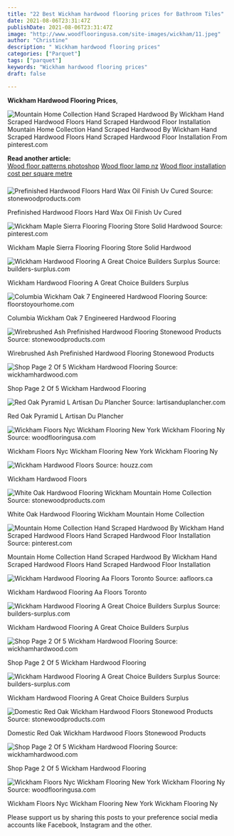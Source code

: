 ```yaml
---
title: "22 Best Wickham hardwood flooring prices for Bathroom Tiles"
date: 2021-08-06T23:31:47Z
publishDate: 2021-08-06T23:31:47Z
image: "http://www.woodflooringusa.com/site-images/wickham/11.jpeg"
author: "Christine"
description: " Wickham hardwood flooring prices"
categories: ["Parquet"]
tags: ["parquet"]
keywords: "Wickham hardwood flooring prices"
draft: false

---
```

<!-- Head tag Code -->
**Wickham Hardwood Flooring Prices**, 

![Mountain Home Collection Hand Scraped Hardwood By Wickham Hand Scraped Hardwood Floors Hand Scraped Hardwood Floor Installation](https://i.pinimg.com/736x/cf/1f/cd/cf1fcd6cc7b509b8a4805d6f08d4cb0c--mountain-homes-home-collections.jpg "Mountain Home Collection Hand Scraped Hardwood By Wickham Hand Scraped Hardwood Floors Hand Scraped Hardwood Floor Installation")
Mountain Home Collection Hand Scraped Hardwood By Wickham Hand Scraped Hardwood Floors Hand Scraped Hardwood Floor Installation From pinterest.com

**Read another article:**  
[Wood floor patterns photoshop](/wood-floor-patterns-photoshop/)
[Wood floor lamp nz](/wood-floor-lamp-nz/)
[Wood floor installation cost per square metre](/wood-floor-installation-cost-per-square-metre/)




### 

 


![Prefinished Hardwood Floors Hard Wax Oil Finish Uv Cured](https://www.stonewoodproducts.com/wp-content/uploads/2017/01/prefinished-wirebrushed-red-oak-natural-wickham-collection-247x300.jpg?x44320 "Prefinished Hardwood Floors Hard Wax Oil Finish Uv Cured")
Source: stonewoodproducts.com

Prefinished Hardwood Floors Hard Wax Oil Finish Uv Cured  

![Wickham Maple Sierra Flooring Flooring Store Solid Hardwood](https://i.pinimg.com/736x/62/a9/aa/62a9aa1ad39504c1519470ba8fc13c1b--sierra-flooring.jpg "Wickham Maple Sierra Flooring Flooring Store Solid Hardwood")
Source: pinterest.com

Wickham Maple Sierra Flooring Flooring Store Solid Hardwood  

![Wickham Hardwood Flooring A Great Choice Builders Surplus](https://builders-surplus.com/wp-content/uploads/2016/09/hardwood-floor-blog-2-568x1024.jpg "Wickham Hardwood Flooring A Great Choice Builders Surplus")
Source: builders-surplus.com

Wickham Hardwood Flooring A Great Choice Builders Surplus  

![Columbia Wickham Oak 7 Engineered Hardwood Flooring](https://www.floorstoyourhome.com/media/catalog/product/cache/1/image/5e06319eda06f020e43594a9c230972d/w/i/wickham1_1.jpg "Columbia Wickham Oak 7 Engineered Hardwood Flooring")
Source: floorstoyourhome.com

Columbia Wickham Oak 7 Engineered Hardwood Flooring  

![Wirebrushed Ash Prefinished Hardwood Flooring Stonewood Products](https://www.stonewoodproducts.com/wp-content/uploads/2017/01/prefinished-wirebrushed-ash-moka-wickham-wood-floors.jpg "Wirebrushed Ash Prefinished Hardwood Flooring Stonewood Products")
Source: stonewoodproducts.com

Wirebrushed Ash Prefinished Hardwood Flooring Stonewood Products  

![Shop Page 2 Of 5 Wickham Hardwood Flooring](https://wickhamhardwood.com/wp-content/uploads/bfi_thumb/domestic_merisier_birch_pyramide-nqutfmdf09dqjzic7kt5by7ix5qm2rr8abje51yugo.jpg "Shop Page 2 Of 5 Wickham Hardwood Flooring")
Source: wickhamhardwood.com

Shop Page 2 Of 5 Wickham Hardwood Flooring  

![Red Oak Pyramid L Artisan Du Plancher](https://www.lartisanduplancher.com/wp-content/uploads/2019/07/wild_west_chene_rouge_red_oak_pyramid.jpg "Red Oak Pyramid L Artisan Du Plancher")
Source: lartisanduplancher.com

Red Oak Pyramid L Artisan Du Plancher  

![Wickham Floors Nyc Wickham Flooring New York Wickham Flooring Ny](http://www.woodflooringusa.com/site-images/wickham/12.jpeg "Wickham Floors Nyc Wickham Flooring New York Wickham Flooring Ny")
Source: woodflooringusa.com

Wickham Floors Nyc Wickham Flooring New York Wickham Flooring Ny  

![Wickham Hardwood Floors](https://st.hzcdn.com/fimgs/60d2e2870757bf17_8355-w240-h180-b0-p0--.jpg "Wickham Hardwood Floors")
Source: houzz.com

Wickham Hardwood Floors  

![White Oak Hardwood Flooring Wickham Mountain Home Collection](https://www.stonewoodproducts.com/wp-content/uploads/2018/04/hardwood-prefinished-white-oak-flooring-adirondak.jpg "White Oak Hardwood Flooring Wickham Mountain Home Collection")
Source: stonewoodproducts.com

White Oak Hardwood Flooring Wickham Mountain Home Collection  

![Mountain Home Collection Hand Scraped Hardwood By Wickham Hand Scraped Hardwood Floors Hand Scraped Hardwood Floor Installation](https://i.pinimg.com/736x/cf/1f/cd/cf1fcd6cc7b509b8a4805d6f08d4cb0c--mountain-homes-home-collections.jpg "Mountain Home Collection Hand Scraped Hardwood By Wickham Hand Scraped Hardwood Floors Hand Scraped Hardwood Floor Installation")
Source: pinterest.com

Mountain Home Collection Hand Scraped Hardwood By Wickham Hand Scraped Hardwood Floors Hand Scraped Hardwood Floor Installation  

![Wickham Hardwood Flooring Aa Floors Toronto](https://www.aafloors.ca/wp-content/uploads/2020/03/domestic_frene_ash_antique-3-250x200.jpg "Wickham Hardwood Flooring Aa Floors Toronto")
Source: aafloors.ca

Wickham Hardwood Flooring Aa Floors Toronto  

![Wickham Hardwood Flooring A Great Choice Builders Surplus](https://builders-surplus.com/wp-content/uploads/2016/09/Blog-Max-Wickham-863x350.jpg "Wickham Hardwood Flooring A Great Choice Builders Surplus")
Source: builders-surplus.com

Wickham Hardwood Flooring A Great Choice Builders Surplus  

![Shop Page 2 Of 5 Wickham Hardwood Flooring](https://wickhamhardwood.com/wp-content/uploads/bfi_thumb/domestic_merisier_birch_sierra-nqut7bgqmy0jzzkiozlsb1my0mnw30sl582zj2a1fc.jpg "Shop Page 2 Of 5 Wickham Hardwood Flooring")
Source: wickhamhardwood.com

Shop Page 2 Of 5 Wickham Hardwood Flooring  

![Wickham Hardwood Flooring A Great Choice Builders Surplus](https://builders-surplus.com/wp-content/uploads/2016/09/hardwood-flooring-blog-1024x477.png "Wickham Hardwood Flooring A Great Choice Builders Surplus")
Source: builders-surplus.com

Wickham Hardwood Flooring A Great Choice Builders Surplus  

![Domestic Red Oak Wickham Hardwood Floors Stonewood Products](https://www.stonewoodproducts.com/wp-content/uploads/2017/01/prefinished-domestic-red-oak-classic-wickham-collection.jpg "Domestic Red Oak Wickham Hardwood Floors Stonewood Products")
Source: stonewoodproducts.com

Domestic Red Oak Wickham Hardwood Floors Stonewood Products  

![Shop Page 2 Of 5 Wickham Hardwood Flooring](https://wickhamhardwood.com/wp-content/uploads/bfi_thumb/mountain_home_merisier_birch_barnwood-ooqixhq0gvu11lquxg548qttd89frmesg5sw6a8m2g.jpg "Shop Page 2 Of 5 Wickham Hardwood Flooring")
Source: wickhamhardwood.com

Shop Page 2 Of 5 Wickham Hardwood Flooring  

![Wickham Floors Nyc Wickham Flooring New York Wickham Flooring Ny](http://www.woodflooringusa.com/site-images/wickham/11.jpeg "Wickham Floors Nyc Wickham Flooring New York Wickham Flooring Ny")
Source: woodflooringusa.com

Wickham Floors Nyc Wickham Flooring New York Wickham Flooring Ny  

Please support us by sharing this posts to your preference social media accounts like Facebook, Instagram and the other.

